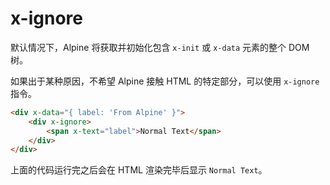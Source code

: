 # x-ignore

默认情况下，Alpine 将获取并初始化包含 `x-init` 或 `x-data` 元素的整个 DOM 树。

如果出于某种原因，不希望 Alpine 接触 HTML 的特定部分，可以使用 `x-ignore` 指令。

```html
<div x-data="{ label: 'From Alpine' }">
    <div x-ignore>
        <span x-text="label">Normal Text</span>
    </div>
</div>
```

上面的代码运行完之后会在 HTML 渲染完毕后显示 `Normal Text`。